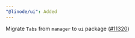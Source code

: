 ```yaml
---
"@linode/ui": Added
---
```


Migrate `Tabs` from `manager` to `ui` package ([#11320](https://github.com/linode/manager/pull/11320))
